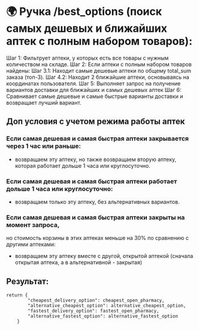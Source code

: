 # 🌍 Ручка /best_options (поиск самых дешевых и ближайших аптек с полным набором товаров):
Шаг 1: Фильтрует аптеки, у которых есть все товары с нужным количеством на складе.
Шаг 2: Если аптеки с полным набором товаров найдены:
Шаг 3.1: Находит самые дешевые аптеки по общему total_sum заказа (топ-3).
Шаг 4.2: Находит 2 ближайшие аптеки, основываясь на координатах пользователя.
Шаг 5: Выполняет запрос на получение вариантов доставки для ближайших и самых дешевых аптек
Шаг 6: Сравнивает самые дешевые и самые быстрые варианты доставки и возвращает лучший вариант.

## Доп условия с учетом режима работы аптек
### Если самая дешевая и самая быстрая аптеки закрывается через 1 час или раньше:
- возвращаем эту аптеку, но также возвращаем вторую аптеку, которая работает дольше 1 часа или круглосуточно.
### Если самая дешевая и самая быстрая аптеки работает дольше 1 часа или круглосуточно:
- возвращаем только эту аптеку, без альтернативных вариантов.
### Если самая дешевая и самая быстрая аптеки закрыты на момент запроса, 
но стоимость корзины в этих аптеках меньше на 30% по сравнению с другими аптеками:
- возвращаем эту аптеку вместе с другой, открытой аптекой (сначала открытая аптека, а в альтернативной - закрытая)


## Результат:

```
return {
        "cheapest_delivery_option": cheapest_open_pharmacy,
        "alternative_cheapest_option": alternative_cheapest_option,
        "fastest_delivery_option": fastest_open_pharmacy,
        "alternative_fastest_option": alternative_fastest_option
    }
```